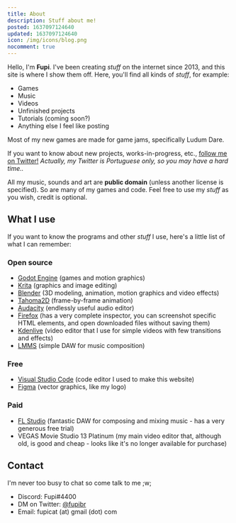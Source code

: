 ```yaml
---
title: About
description: Stuff about me!
posted: 1637097124640
updated: 1637097124640
icon: /img/icons/blog.png
nocomment: true
---
```


<sobre-mim></sobre-mim>

Hello, I'm **Fupi**. I've been creating _stuff_ on the internet since 2013, and this site is where I show them off. Here, you'll find all kinds of _stuff_, for example:

- Games
- Music
- Videos
- Unfinished projects
- Tutorials (coming soon?)
- Anything else I feel like posting

Most of my new games are made for game jams, specifically Ludum Dare.

If you want to know about new projects, works-in-progress, etc., [follow me on Twitter!](https://twitter.com/fupibr) _Actually, my Twitter is Portuguese only, so you may have a hard time.._

All my music, sounds and art are **public domain** (unless another license is specified). So are many of my games and code. Feel free to use my _stuff_ as you wish, credit is optional.

## What I use

If you want to know the programs and other _stuff_ I use, here's a little list of what I can remember:

### Open source

- [Godot Engine](https://godotengine.org/) (games and motion graphics)
- [Krita](https://krita.org/) (graphics and image editing)
- [Blender](https://www.blender.org/) (3D modeling, animation, motion graphics and video effects)
- [Tahoma2D](https://tahoma2d.org/) (frame-by-frame animation)
- [Audacity](https://www.audacityteam.org/) (endlessly useful audio editor)
- [Firefox](https://www.mozilla.org/en-US/firefox/new/) (has a very complete inspector, you can screenshot specific HTML elements, and open downloaded files without saving them)
- [Kdenlive](https://kdenlive.org/en/download/) (<span title="super unstable and bad actually sry ;n;">video editor</span> that I use for simple videos with few transitions and effects)
- [LMMS](https://lmms.io/) (simple DAW for music composition)

### Free

- [Visual Studio Code](https://code.visualstudio.com/) (code editor I used to make this website)
- [Figma](https://www.figma.com/) (vector graphics, like my logo)

### Paid

- [FL Studio](https://www.image-line.com/) (fantastic DAW for composing and mixing music - has a very generous free trial)
- VEGAS Movie Studio 13 Platinum (my main video editor that, although old, is good and cheap - looks like it's no longer available for purchase)

<div id="contato">

## Contact

I'm never too busy to chat so come talk to me ;w;

- Discord: Fupi#4400
- DM on Twitter: [@fupibr](https://twitter.com/fupibr)
- Email: fupicat (at) gmail (dot) com

</div>
